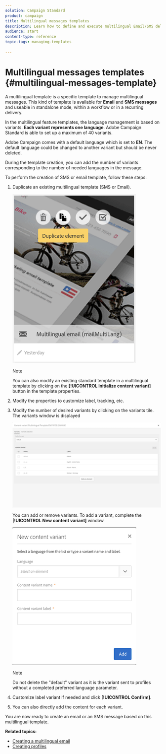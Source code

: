 ```yaml
---
solution: Campaign Standard
product: campaign
title: Multilingual messages templates
description: Learn how to define and execute multilingual Email/SMS deliveries through a single delivery based on your automatically segmented customers' preferred language. Report on the performance of every delivery down to the language and individual levels.
audience: start
content-type: reference
topic-tags: managing-templates

---
```


# Multilingual messages templates {#multilingual-messages-template}

A multilingual template is a specific template to manage multilingual messages. This kind of template is available for **Email** and **SMS messages**  and useable in standalone mode, within a workflow or in a recurring delivery.

In the multilingual feature templates, the language management is based on variants. **Each variant represents one language**. Adobe Campaign Standard is able to set up a maximum of 40 variants.

Adobe Campaign comes with a default language which is set to **EN**. The default language could be changed to another variant but should be never deleted.

During the template creation, you can add the number of variants corresponding to the number of needed languages in the message.

To perform the creation of SMS or email template, follow these steps:

1. Duplicate an existing multilingual template (SMS or Email).

   ![](assets/multi_template_duplicate.png)

   >[!NOTE]
   >
   >You can also modify an existing standard template in a multilingual template by clicking on the **[!UICONTROL Initialize content variant]** button in the template properties.

1. Modify the properties to customize label, tracking, etc.

1. Modify the number of desired variants by clicking on the variants tile. The variants window is displayed

   ![](assets/multi_template_variants.png)

   You can add or remove variants. To add a variant, complete the **[!UICONTROL New content variant]** window.

   ![](assets/multi_template_newvariant.png)

   >[!NOTE]
   >
   >Do not delete the "default" variant as it is the variant sent to profiles without a completed preferred language parameter.

1. Customize label variant if needed and click **[!UICONTROL Confirm]**.

1. You can also directly add the content for each variant.

You are now ready to create an email or an SMS message based on this multilingual template.

**Related topics:**

* [Creating a multilingual email](../../channels/using/creating-a-multilingual-email.md)
* [Creating profiles](../../audiences/using/creating-profiles.md)
